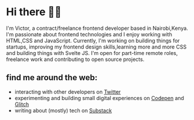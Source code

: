 # Hi there 👋🏿

I'm Victor, a contract/freelance frontend developer based in Nairobi,Kenya. I'm passionate about frontend technologies and I enjoy working with HTML,CSS and JavaScript. Currently, I'm working on building things for startups, improving my frontend design skills,learning more and more CSS and building things with Svelte JS. I'm open for part-time remote roles, freelance work and contributing to open source projects.

## find me around the web:

- interacting with other developers on <a href="https://twitter.com/vicdontmiss">Twitter</a>
- experimenting and building small digital experiences on <a href="https://codepen.io/builtbyvic">Codepen</a> and <a href="https://glitch.com/@builtbyvic">Glitch</a>
- writing about (mostly) tech on <a href="https://builtbyvic.substack.com">Substack</a>
